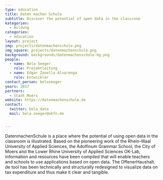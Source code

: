 ```yaml
---
type: education
title: Daten machen Schule
subtitle: Discover the potential of open data in the classroom 
kategorien:
  - Bildung
categories:
  - education
layout: project
img: projects/datenmachenschule.png
img_square: projects/datenmachenschule.png
background: backgrounds/datenmachenschule-bg.png
people:
  - name: Bela Seeger
    role: Projektleitung
  - name: Edgar Zanella Alvarenga
    role: Entwickler
contact_person: belaseeger
years: 2017
partners:
  - Stadt Moers
website: https://datenmachenschule.de
contact:
  twitter: bela_data
  mail: bela.seeger@okfn.de


---
```

DatenmachenSchule is a place where the potential of using open data in the classroom is illustrated. Based on the pioneering work of the Rhein-Waal University of Applied Sciences, the Adolfinum Grammar School, the City of Moers and the Lower Rhine University of Applied Sciences OK-Lab, information and resources have been compiled that will enable teachers and schools to use applications based on open data. The OffenerHaushalt. de tool has been technically and structurally redesigned to visualize data on tax expenditure and thus make it clear and tangible.

